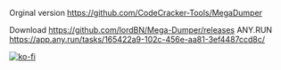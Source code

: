 Orginal version https://github.com/CodeCracker-Tools/MegaDumper

Download https://github.com/lordBN/Mega-Dumper/releases
ANY.RUN https://app.any.run/tasks/165422a9-102c-456e-aa81-3ef4487ccd8c/

[![ko-fi](https://www.ko-fi.com/img/githubbutton_sm.svg)](https://ko-fi.com/I2I51MYJC)

